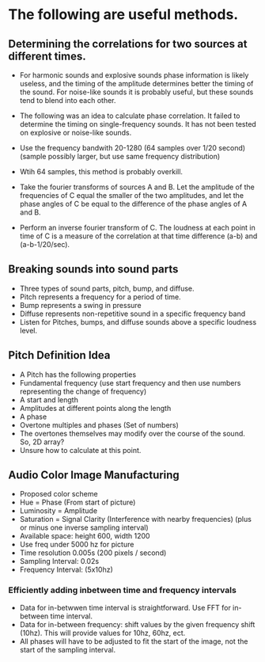 # The following are useful methods.

## Determining the correlations for two sources at different times.
* For harmonic sounds and explosive sounds phase information is likely useless, and the timing of the amplitude determines better the timing of the sound. For noise-like sounds it is probably useful, but these sounds tend to blend into each other.

* The following was an idea to calculate phase correlation. It failed to determine the timing on single-frequency sounds. It has not been tested on explosive or noise-like sounds.
* Use the frequency bandwith 20-1280 (64 samples over 1/20 second)(sample possibly larger, but use same frequency distribution)
* Wtih 64 samples, this method is probably overkill.
* Take the fourier transforms of sources A and B. Let the amplitude of the frequencies of C equal the smaller of the two amplitudes, and let the phase angles of C be equal to the difference of the phase angles of A and B.
* Perform an inverse fourier transform of C. The loudness at each point in time of C is a measure of the correlation at that time difference (a-b) and (a-b-1/20/sec).


## Breaking sounds into sound parts
* Three types of sound parts, pitch, bump, and diffuse.
* Pitch represents a frequency for a period of time.
* Bump represents a swing in pressure
* Diffuse represents non-repetitive sound in a specific frequency band
* Listen for Pitches, bumps, and diffuse sounds above a specific loudness level.

## Pitch Definition Idea
* A Pitch has the following properties
* Fundamental frequency (use start frequency and then use numbers representing the change of frequency)
* A start and length
* Amplitudes at different points along the length
* A phase
* Overtone multiples and phases (Set of numbers)
* The overtones themselves may modify over the course of the sound. So, 2D array?
* Unsure how to calculate at this point.

## Audio Color Image Manufacturing
* Proposed color scheme
* Hue = Phase (From start of picture)
* Luminosity = Amplitude
* Saturation = Signal Clarity (Interference with nearby frequencies) (plus or minus one inverse sampling interval)
* Available space: height 600, width 1200
* Use freq under 5000 hz for picture
* Time resolution 0.005s (200 pixels / second)
* Sampling Interval: 0.02s
* Frequency Interval: (5x10hz)
### Efficiently adding inbetween time and frequency intervals
* Data for in-betwwen time interval is straightforward. Use FFT for in-between time interval.
* Data for in-between frequency: shift values by the given frequency shift (10hz). This will provide values for 10hz, 60hz, ect.
* All phases will have to be adjusted to fit the start of the image, not the start of the sampling interval.